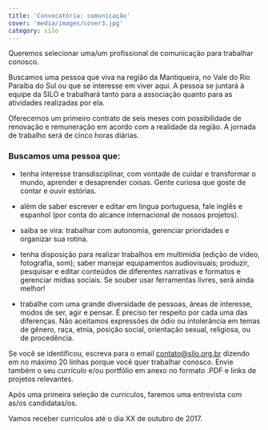 ```yaml
---
title: 'Convocatória: comunicação'
cover: 'media/images/cover3.jpg'
category: silo
---
```

Queremos selecionar uma/um profissional de comunicação para trabalhar conosco.

Buscamos uma pessoa que viva na região da Mantiqueira, no Vale do Rio Paraíba do Sul ou que se interesse em viver aqui. A pessoa se juntará à equipe da SILO e trabalhará tanto para a associação quanto para as atividades realizadas por ela.

Oferecemos um primeiro contrato de seis meses com possibilidade de renovação e remuneração em acordo com a realidade da região. A jornada de trabalho será de cinco horas diárias.

### Buscamos uma pessoa que:

- tenha interesse transdisciplinar, com vontade de cuidar e transformar o mundo, aprender e desaprender coisas. Gente curiosa que goste de contar e ouvir estórias.

- além de saber escrever e editar em língua portuguesa, fale inglês e espanhol (por conta do alcance internacional de nossos projetos).

- saiba se vira: trabalhar com autonomia, gerenciar prioridades e organizar sua rotina.

- tenha disposição para realizar trabalhos em multimídia (edição de vídeo, fotografia, som); saber manejar equipamentos audiovisuais; produzir, pesquisar e editar conteúdos de diferentes narrativas e formatos e gerenciar mídias sociais. Se souber usar ferramentas livres, será ainda melhor!

- trabalhe com uma grande diversidade de pessoas, áreas de interesse, modos de ser, agir e pensar. É preciso ter respeito por cada uma das diferenças. Não aceitamos expressões de ódio ou intolerância em temas de gênero, raça, etnia, posição social, orientação sexual, religiosa, ou de procedência.

Se você se identificou, escreva para o email [contato@silo.org.br](mailto:contato@silo.org.br) dizendo em no máximo 20 linhas porque você quer trabalhar conosco. Envie também o seu currículo e/ou portfólio em anexo no formato .PDF e links de projetos relevantes.

Após uma primeira seleção de currículos, faremos uma entrevista com as/os candidatas/os.

Vamos receber currículos até o dia XX  de outubro de 2017.
